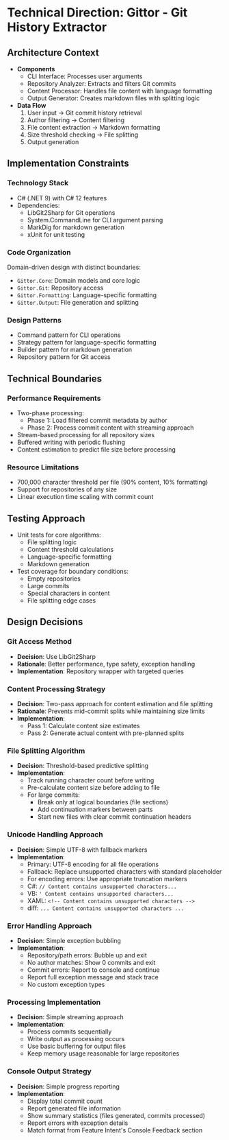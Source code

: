 # Technical Direction: Gittor - Git History Extractor

## Architecture Context

- **Components**
    - CLI Interface: Processes user arguments
    - Repository Analyzer: Extracts and filters Git commits
    - Content Processor: Handles file content with language formatting
    - Output Generator: Creates markdown files with splitting logic
- **Data Flow**
    1. User input → Git commit history retrieval
    2. Author filtering → Content filtering
    3. File content extraction → Markdown formatting
    4. Size threshold checking → File splitting
    5. Output generation

## Implementation Constraints

### Technology Stack

- C# (.NET 9) with C# 12 features
- Dependencies:
    - LibGit2Sharp for Git operations
    - System.CommandLine for CLI argument parsing
    - MarkDig for markdown generation
    - xUnit for unit testing

### Code Organization

Domain-driven design with distinct boundaries:
- `Gittor.Core`: Domain models and core logic
- `Gittor.Git`: Repository access
- `Gittor.Formatting`: Language-specific formatting
- `Gittor.Output`: File generation and splitting

### Design Patterns

- Command pattern for CLI operations
- Strategy pattern for language-specific formatting
- Builder pattern for markdown generation
- Repository pattern for Git access

## Technical Boundaries

### Performance Requirements

- Two-phase processing:
    - Phase 1: Load filtered commit metadata by author
    - Phase 2: Process commit content with streaming approach
- Stream-based processing for all repository sizes
- Buffered writing with periodic flushing
- Content estimation to predict file size before processing

### Resource Limitations

- 700,000 character threshold per file (90% content, 10% formatting)
- Support for repositories of any size
- Linear execution time scaling with commit count

## Testing Approach

- Unit tests for core algorithms:
    - File splitting logic
    - Content threshold calculations
    - Language-specific formatting
    - Markdown generation
- Test coverage for boundary conditions:
    - Empty repositories
    - Large commits
    - Special characters in content
    - File splitting edge cases

## Design Decisions

### Git Access Method

- **Decision**: Use LibGit2Sharp
- **Rationale**: Better performance, type safety, exception handling
- **Implementation**: Repository wrapper with targeted queries

### Content Processing Strategy

- **Decision**: Two-pass approach for content estimation and file splitting
- **Rationale**: Prevents mid-commit splits while maintaining size limits
- **Implementation**:
    - Pass 1: Calculate content size estimates
    - Pass 2: Generate actual content with pre-planned splits

### File Splitting Algorithm

- **Decision**: Threshold-based predictive splitting
- **Implementation**:
    - Track running character count before writing
    - Pre-calculate content size before adding to file
    - For large commits:
        - Break only at logical boundaries (file sections)
        - Add continuation markers between parts
        - Start new files with clear commit continuation headers

### Unicode Handling Approach

- **Decision**: Simple UTF-8 with fallback markers
- **Implementation**:
    - Primary: UTF-8 encoding for all file operations
    - Fallback: Replace unsupported characters with standard placeholder
    - For encoding errors: Use appropriate truncation markers
    - C#: `// Content contains unsupported characters...`
    - VB: `' Content contains unsupported characters...`
    - XAML: `<!-- Content contains unsupported characters -->`
    - diff: `... Content contains unsupported characters ...`

### Error Handling Approach

- **Decision**: Simple exception bubbling
- **Implementation**:
    - Repository/path errors: Bubble up and exit
    - No author matches: Show 0 commits and exit
    - Commit errors: Report to console and continue
    - Report full exception message and stack trace
    - No custom exception types

### Processing Implementation

- **Decision**: Simple streaming approach
- **Implementation**:
    - Process commits sequentially
    - Write output as processing occurs
    - Use basic buffering for output files
    - Keep memory usage reasonable for large repositories

### Console Output Strategy

- **Decision**: Simple progress reporting
- **Implementation**:
    - Display total commit count
    - Report generated file information
    - Show summary statistics (files generated, commits processed)
    - Report errors with exception details
    - Match format from Feature Intent's Console Feedback section